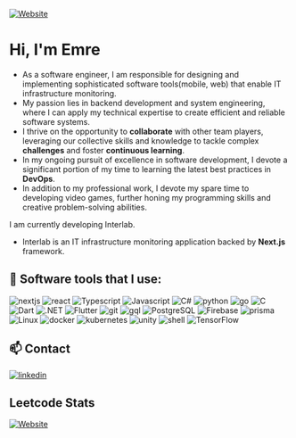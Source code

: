 [![Website](https://img.shields.io/badge/Portfolio-ClickHere-brightgreen)]([https://quelich.github.io/](https://quelich.me/about))
  
#                                  Hi, I'm **Emre** 


- As a software engineer, I am responsible for designing and implementing sophisticated software tools(mobile, web) that enable IT infrastructure monitoring.
- My passion lies in backend development and system engineering, where I can apply my technical expertise to create efficient and reliable software systems.
- I thrive on the opportunity to **collaborate** with other team players, leveraging our collective skills and knowledge to tackle complex **challenges** and foster **continuous learning**.
- In my ongoing pursuit of excellence in software development, I devote a significant portion of my time to learning the latest best practices in **DevOps**.
- In addition to my professional work, I devote my spare time to developing video games, further honing my programming skills and creative problem-solving abilities.

I am currently developing Interlab. 
- Interlab is an IT infrastructure monitoring application backed by **Next.js** framework.

## 💎 Software tools that I use:
![nextjs](https://img.shields.io/badge/next.js-000000?style=for-the-badge&logo=nextdotjs&logoColor=white)
![react](https://img.shields.io/badge/React-20232A?style=for-the-badge&logo=react&logoColor=61DAFB)
![Typescript](https://img.shields.io/badge/TypeScript-007ACC?style=for-the-badge&logo=typescript&logoColor=white)
![Javascript](https://img.shields.io/badge/JavaScript-323330?style=for-the-badge&logo=javascript&logoColor=F7DF1E)
![C#](https://img.shields.io/badge/C%23-239120?style=for-the-badge&logo=c-sharp&logoColor=white)
![python](https://img.shields.io/badge/Python-FFD43B?style=for-the-badge&logo=python&logoColor=blue)
![go](https://img.shields.io/badge/Go-00ADD8?style=for-the-badge&logo=go&logoColor=white)
![C](https://img.shields.io/badge/C-00599C?style=for-the-badge&logo=c&logoColor=white)
![Dart](https://img.shields.io/badge/Dart-0175C2?style=for-the-badge&logo=dart&logoColor=white)
![.NET](https://img.shields.io/badge/.NET-512BD4?style=for-the-badge&logo=dotnet&logoColor=white)
![Flutter](https://img.shields.io/badge/Flutter-02569B?style=for-the-badge&logo=flutter&logoColor=white)
![git](https://img.shields.io/badge/Git-F05032?style=for-the-badge&logo=git&logoColor=white)
![gql](https://img.shields.io/badge/GraphQl-E10098?style=for-the-badge&logo=graphql&logoColor=white)
![PostgreSQL](https://img.shields.io/badge/PostgreSQL-316192?style=for-the-badge&logo=postgresql&logoColor=white)
![Firebase](https://img.shields.io/badge/firebase-ffca28?style=for-the-badge&logo=firebase&logoColor=black)
![prisma](https://img.shields.io/badge/Prisma-3982CE?style=for-the-badge&logo=Prisma&logoColor=white)
![Linux](https://img.shields.io/badge/Linux-FCC624?style=for-the-badge&logo=linux&logoColor=black) 
![docker](https://img.shields.io/badge/Docker-2CA5E0?style=for-the-badge&logo=docker&logoColor=white)
![kubernetes](https://img.shields.io/badge/kubernetes-326ce5.svg?&style=for-the-badge&logo=kubernetes&logoColor=white)
![unity](https://img.shields.io/badge/Unity-100000?style=for-the-badge&logo=unity&logoColor=white)
![shell](https://img.shields.io/badge/Shell_Script-121011?style=for-the-badge&logo=gnu-bash&logoColor=white)
![TensorFlow](https://img.shields.io/badge/TensorFlow-FF6F00?style=for-the-badge&logo=TensorFlow&logoColor=white)

## 📫 Contact
[![linkedin](https://img.shields.io/badge/LinkedIn-0077B5?style=for-the-badge&logo=linkedin&logoColor=white)](https://www.linkedin.com/in/emre-k%C4%B1l%C4%B1%C3%A7-603437147/?KOTA4OBSQdOXovdJx6hNxw=%3D)

## Leetcode Stats
[![Website](https://img.shields.io/badge/-LeetCode-FFA116?style=for-the-badge&logo=LeetCode&logoColor=black)](https://leetcode.com/Quelich/)
